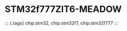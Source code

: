 STM32f777ZIT6-MEADOW
====================

::: {.tags}
chip:stm32, chip:stm32f7, chip:stm32f777
:::
